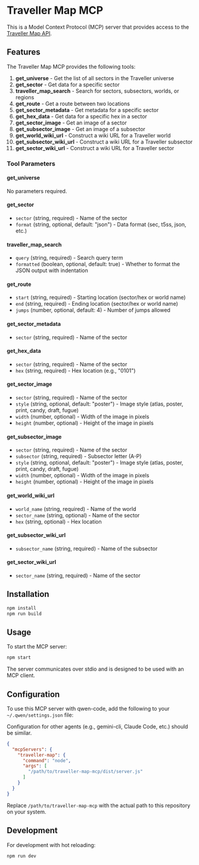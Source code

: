 # Traveller Map MCP

This is a Model Context Protocol (MCP) server that provides access to the [Traveller Map API](https://travellermap.com/doc/api).

## Features

The Traveller Map MCP provides the following tools:

1. **get_universe** - Get the list of all sectors in the Traveller universe
2. **get_sector** - Get data for a specific sector
3. **traveller_map_search** - Search for sectors, subsectors, worlds, or regions
4. **get_route** - Get a route between two locations
5. **get_sector_metadata** - Get metadata for a specific sector
6. **get_hex_data** - Get data for a specific hex in a sector
7. **get_sector_image** - Get an image of a sector
8. **get_subsector_image** - Get an image of a subsector
9. **get_world_wiki_url** - Construct a wiki URL for a Traveller world
10. **get_subsector_wiki_url** - Construct a wiki URL for a Traveller subsector
11. **get_sector_wiki_url** - Construct a wiki URL for a Traveller sector

### Tool Parameters

#### get_universe
No parameters required.

#### get_sector
- `sector` (string, required) - Name of the sector
- `format` (string, optional, default: "json") - Data format (sec, t5ss, json, etc.)

#### traveller_map_search
- `query` (string, required) - Search query term
- `formatted` (boolean, optional, default: true) - Whether to format the JSON output with indentation

#### get_route
- `start` (string, required) - Starting location (sector/hex or world name)
- `end` (string, required) - Ending location (sector/hex or world name)
- `jumps` (number, optional, default: 4) - Number of jumps allowed

#### get_sector_metadata
- `sector` (string, required) - Name of the sector

#### get_hex_data
- `sector` (string, required) - Name of the sector
- `hex` (string, required) - Hex location (e.g., "0101")

#### get_sector_image
- `sector` (string, required) - Name of the sector
- `style` (string, optional, default: "poster") - Image style (atlas, poster, print, candy, draft, fugue)
- `width` (number, optional) - Width of the image in pixels
- `height` (number, optional) - Height of the image in pixels

#### get_subsector_image
- `sector` (string, required) - Name of the sector
- `subsector` (string, required) - Subsector letter (A-P)
- `style` (string, optional, default: "poster") - Image style (atlas, poster, print, candy, draft, fugue)
- `width` (number, optional) - Width of the image in pixels
- `height` (number, optional) - Height of the image in pixels

#### get_world_wiki_url
- `world_name` (string, required) - Name of the world
- `sector_name` (string, optional) - Name of the sector
- `hex` (string, optional) - Hex location

#### get_subsector_wiki_url
- `subsector_name` (string, required) - Name of the subsector

#### get_sector_wiki_url
- `sector_name` (string, required) - Name of the sector

## Installation

```bash
npm install
npm run build
```

## Usage

To start the MCP server:

```bash
npm start
```

The server communicates over stdio and is designed to be used with an MCP client.

## Configuration

To use this MCP server with qwen-code, add the following to your `~/.qwen/settings.json` file:

Configuration for other agents (e.g., gemini-cli, Claude Code, etc.) should be similar. 

```json
{
  "mcpServers": {
    "traveller-map": {
      "command": "node",
      "args": [
        "/path/to/traveller-map-mcp/dist/server.js"
      ]
    }
  }
}
```

Replace `/path/to/traveller-map-mcp` with the actual path to this repository on your system.

## Development

For development with hot reloading:

```bash
npm run dev
```
